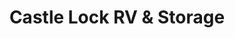 ---
title: "Castle Lock RV & Storage"
url: /castle-rock/castle-lock-rv-and-storage/
shop: storage rental
---